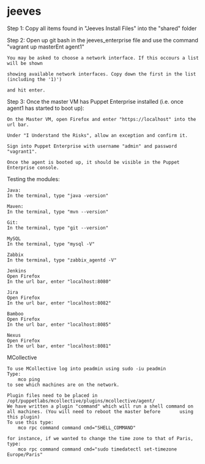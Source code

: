 # jeeves
Step 1: Copy all items found in "Jeeves Install Files" into the "shared" folder

Step 2: Open up git bash in the jeeves_enterprise file and use the command "vagrant up masterEnt agent1"

	You may be asked to choose a network interface. If this occours a list will be shown 
	
	showing available network interfaces. Copy down the first in the list (including the '1)')
	
	and hit enter.


Step 3: Once the master VM has Puppet Enterprise installed (i.e. once agent1 has started to boot up):
	
	On the Master VM, open Firefox and enter "https://localhost" into the url bar.
	
	Under "I Understand the Risks", allow an exception and confirm it.
	
	Sign into Puppet Enterprise with username "admin" and password "vagrant1".
	
	Once the agent is booted up, it should be visible in the Puppet Enterprise console.
	

Testing the modules:

	Java:
	In the terminal, type "java -version"
	
	Maven:
	In the terminal, type "mvn --version"
	
	Git:
	In the terminal, type "git --version"
	
	MySQL
	In the terminal, type "mysql -V"
	
	Zabbix
	In the terminal, type "zabbix_agentd -V"
	
	Jenkins
	Open Firefox
	In the url bar, enter "localhost:8080"
	
	Jira
	Open Firefox
	In the url bar, enter "localhost:8082"
	
	Bamboo
	Open Firefox
	In the url bar, enter "localhost:8085"
	
	Nexus
	Open Firefox
	In the url bar, enter "localhost:8081"
	
MCollective

	To use MCollective log into peadmin using sudo -iu peadmin
	Type:
		mco ping
	to see which machines are on the network.

	Plugin files need to be placed in /opt/puppetlabs/mcollective/plugins/mcollective/agent/
	We have written a plugin "command" which will run a shell command on all machines. (You will need to reboot the master before 		using this plugin)
	To use this type:
		mco rpc command command cmd="SHELL_COMMAND"

	for instance, if we wanted to change the time zone to that of Paris, type:
		mco rpc command command cmd="sudo timedatectl set-timezone Europe/Paris"
	
	
